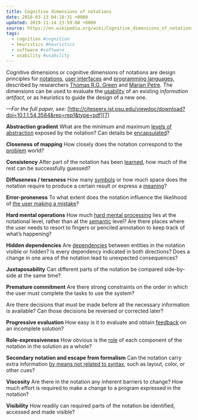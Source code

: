 ```yaml
---
title: Cognitive dimensions of notations
date: 2018-03-13 04:18:31 +0000
updated: 2019-11-14 23:59:08 +0000
source: https://en.wikipedia.org/wiki/Cognitive_dimensions_of_notations
tags:
  - cognition #cognition
  - heuristics #heuristics
  - software #software
  - usability #usability
---
```

Cognitive dimensions or cognitive dimensions of notations are design principles for [notations][1], [user interfaces][2] and [programming languages][3], described by researchers [Thomas R.G. Green][4] and [Marian Petre][5]. The dimensions can be used to evaluate the [usability][6] of an existing *information artifact*, or as heuristics to guide the design of a new one.

*—For the full paper, see:* [http://citeseerx.ist.psu.edu/viewdoc/download?doi=10.1.1.54.3584&rep=rep1&type=pdf][7]

__Abstraction gradient__
What are the minimum and maximum [levels of abstraction][8] exposed by the notation? Can details be [encapsulated][9]?

__Closeness of mapping__
How closely does the notation correspond to the [problem][10] world?

__Consistency__
After part of the notation has been [learned][11], how much of the rest can be successfully guessed?

__Diffuseness / terseness__
How many [symbols][12] or how much space does the notation require to produce a certain result or express a [meaning][13]?

__Error-proneness__
To what extent does the notation influence the likelihood of [the user making a mistake][14]?

__Hard mental operations__
How much [hard mental processing][15] lies at the notational level, rather than at the [semantic][16] level? Are there places where the user needs to resort to fingers or penciled annotation to keep track of what’s happening?

__Hidden dependencies__
Are [dependencies][17] between entities in the notation visible or hidden? Is every dependency indicated in both directions? Does a change in one area of the notation lead to unexpected consequences?

__Juxtaposability__
Can different parts of the notation be compared side-by-side at the same time?

__Premature commitment__
Are there strong constraints on the order in which the user must complete the tasks to use the system?

Are there decisions that must be made before all the necessary information is available? Can those decisions be reversed or corrected later?

__Progressive evaluation__
How easy is it to evaluate and obtain [feedback][18] on an incomplete solution?

__Role-expressiveness__
How obvious is the [role][19] of each component of the notation in the solution as a whole?

__Secondary notation and escape from formalism__
Can the notation carry extra information [by means not related to syntax][20], such as layout, color, or other cues?

__Viscosity__
Are there in the notation any inherent barriers to change? How much effort is required to make a change to a program expressed in the notation?

__Visibility__
How readily can required parts of the notation be identified, accessed and made visible?

[1]: https://en.wikipedia.org/wiki/Notation "Notation"
[2]: https://en.wikipedia.org/wiki/User_interface "User interface"
[3]: https://en.wikipedia.org/wiki/Programming_language "Programming language"
[4]: https://en.wikipedia.org/wiki/Thomas_R.G._Green "Thomas R.G. Green"
[5]: https://en.wikipedia.org/wiki/Marian_Petre "Marian Petre"
[6]: https://en.wikipedia.org/wiki/Usability "Usability"
[7]: http://citeseerx.ist.psu.edu/viewdoc/download?doi=10.1.1.54.3584&rep=rep1&type=pdf
[8]: https://en.wikipedia.org/wiki/Abstraction_(computer_science)#Levels_of_abstraction "Abstraction (computer science)"
[9]: https://en.wikipedia.org/wiki/Encapsulation_(computer_science) "Encapsulation (computer science)"
[10]: https://en.wikipedia.org/wiki/Problem_domain "Problem domain"
[11]: https://en.wikipedia.org/wiki/Learnability "Learnability"
[12]: https://en.wikipedia.org/wiki/Symbol_(formal) "Symbol (formal)"
[13]: https://en.wikipedia.org/wiki/Meaning_(semiotics) "Meaning (semiotics)"
[14]: https://en.wikipedia.org/wiki/User_error "User error"
[15]: https://en.wikipedia.org/wiki/Mental_effort "Mental effort"
[16]: https://en.wikipedia.org/wiki/Semantic "Semantic"
[17]: https://en.wikipedia.org/wiki/Coupling_(computer_programming) "Coupling (computer programming)"
[18]: https://en.wikipedia.org/wiki/Feedback "Feedback"
[19]: https://en.wikipedia.org/wiki/Role_(computer_science) "Role (computer science)"
[20]: https://en.wikipedia.org/wiki/Secondary_notation "Secondary notation"